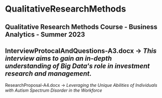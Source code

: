 # QualitativeResearchMethods
Qualitative Research Methods Course - Business Analytics - Summer 2023
---
InterviewProtocalAndQuestions-A3.docx -> *This interview aims to gain an in-depth understanding of Big Data's role in investment research and management.*
---
ResearchProposal-A4.docx -> *Leveraging the Unique Abilities of Individuals with Autism Spectrum Disorder in the Workforce*